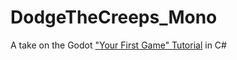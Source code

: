 # DodgeTheCreeps_Mono
A take on the Godot ["Your First Game" Tutorial](http://docs.godotengine.org/en/latest/getting_started/step_by_step/your_first_game.html) in C#
